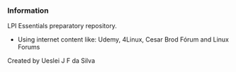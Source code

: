 ### Information

LPI Essentials preparatory repository.

- Using internet content like: Udemy, 4Linux, Cesar Brod Fórum and Linux Forums

Created by Ueslei J F da Silva 
